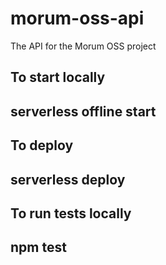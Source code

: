 # morum-oss-api

The API for the Morum OSS project

## To start locally

## serverless offline start

## To deploy

## serverless deploy

## To run tests locally

## npm test
